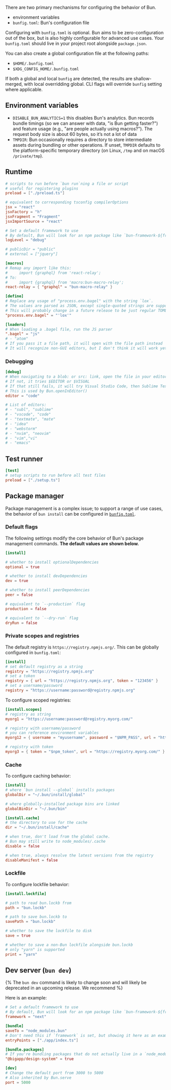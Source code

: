 There are two primary mechanisms for configuring the behavior of Bun.

- environment variables
- `bunfig.toml`: Bun's configuration file

Configuring with `bunfig.toml` is optional. Bun aims to be zero-configuration out of the box, but is also highly configurable for advanced use cases. Your `bunfig.toml` should live in your project root alongside `package.json`.

You can also create a global configuration file at the following paths:

- `$HOME/.bunfig.toml`
- `$XDG_CONFIG_HOME/.bunfig.toml`

If both a global and local `bunfig` are detected, the results are shallow-merged, with local overridding global. CLI flags will override `bunfig` setting where applicable.

## Environment variables

<!-- - `GOMAXPROCS`: For `bun bun`, this sets the maximum number of threads to use. If you’re experiencing an issue with `bun bun`, try setting `GOMAXPROCS=1` to force Bun to run single-threaded -->

- `DISABLE_BUN_ANALYTICS=1` this disables Bun's analytics. Bun records bundle timings (so we can answer with data, "is Bun getting faster?") and feature usage (e.g., "are people actually using macros?"). The request body size is about 60 bytes, so it’s not a lot of data
- `TMPDIR`: Bun occasionally requires a directory to store intermediate assets during bundling or other operations. If unset, `TMPDIR` defaults to the platform-specific temporary directory (on Linux, `/tmp` and on macOS `/private/tmp`).

## Runtime

```toml
# scripts to run before `bun run`ning a file or script
# useful for registering plugins
preload = ["./preload.ts"]

# equivalent to corresponding tsconfig compilerOptions
jsx = "react"
jsxFactory = "h"
jsxFragment = "Fragment"
jsxImportSource = "react"

# Set a default framework to use
# By default, Bun will look for an npm package like `bun-framework-${framework}`, followed by `${framework}`
logLevel = "debug"

# publicDir = "public"
# external = ["jquery"]

[macros]
# Remap any import like this:
#     import {graphql} from 'react-relay';
# To:
#     import {graphql} from 'macro:bun-macro-relay';
react-relay = { "graphql" = "bun-macro-relay" }

[define]
# Replace any usage of "process.env.bagel" with the string `lox`.
# The values are parsed as JSON, except single-quoted strings are supported and `'undefined'` becomes `undefined` in JS.
# This will probably change in a future release to be just regular TOML instead. It is a holdover from the CLI argument parsing.
"process.env.bagel" = "'lox'"

[loaders]
# When loading a .bagel file, run the JS parser
".bagel" = "js"
# - "atom"
# If you pass it a file path, it will open with the file path instead
# It will recognize non-GUI editors, but I don't think it will work yet
```

### Debugging

```toml
[debug]
# When navigating to a blob: or src: link, open the file in your editor
# If not, it tries $EDITOR or $VISUAL
# If that still fails, it will try Visual Studio Code, then Sublime Text, then a few others
# This is used by Bun.openInEditor()
editor = "code"

# List of editors:
# - "subl", "sublime"
# - "vscode", "code"
# - "textmate", "mate"
# - "idea"
# - "webstorm"
# - "nvim", "neovim"
# - "vim","vi"
# - "emacs"
```

## Test runner

```toml
[test]
# setup scripts to run before all test files
preload = ["./setup.ts"]
```

## Package manager

Package management is a complex issue; to support a range of use cases, the behavior of `bun install` can be configured in [`bunfig.toml`](/docs/runtime/configuration).

### Default flags

The following settings modify the core behavior of Bun's package management commands. **The default values are shown below.**

```toml
[install]

# whether to install optionalDependencies
optional = true

# whether to install devDependencies
dev = true

# whether to install peerDependencies
peer = false

# equivalent to `--production` flag
production = false

# equivalent to `--dry-run` flag
dryRun = false
```

### Private scopes and registries

The default registry is `https://registry.npmjs.org/`. This can be globally configured in `bunfig.toml`:

```toml
[install]
# set default registry as a string
registry = "https://registry.npmjs.org"
# set a token
registry = { url = "https://registry.npmjs.org", token = "123456" }
# set a username/password
registry = "https://username:password@registry.npmjs.org"
```

To configure scoped registries:

```toml
[install.scopes]
# registry as string
myorg1 = "https://username:password@registry.myorg.com/"

# registry with username/password
# you can reference environment variables
myorg12 = { username = "myusername", password = "$NPM_PASS", url = "https://registry.myorg.com/" }

# registry with token
myorg3 = { token = "$npm_token", url = "https://registry.myorg.com/" }
```

### Cache

To configure caching behavior:

```toml
[install]
# where `bun install --global` installs packages
globalDir = "~/.bun/install/global"

# where globally-installed package bins are linked
globalBinDir = "~/.bun/bin"

[install.cache]
# the directory to use for the cache
dir = "~/.bun/install/cache"

# when true, don't load from the global cache.
# Bun may still write to node_modules/.cache
disable = false

# when true, always resolve the latest versions from the registry
disableManifest = false
```

### Lockfile

To configure lockfile behavior:

```toml
[install.lockfile]

# path to read bun.lockb from
path = "bun.lockb"

# path to save bun.lockb to
savePath = "bun.lockb"

# whether to save the lockfile to disk
save = true

# whether to save a non-Bun lockfile alongside bun.lockb
# only "yarn" is supported
print = "yarn"
```

## Dev server (`bun dev`)

{% The `bun dev` command is likely to change soon and will likely be deprecated in an upcoming release. We recommend %}

Here is an example:

```toml
# Set a default framework to use
# By default, Bun will look for an npm package like `bun-framework-${framework}`, followed by `${framework}`
framework = "next"

[bundle]
saveTo = "node_modules.bun"
# Don't need this if `framework` is set, but showing it here as an example anyway
entryPoints = ["./app/index.ts"]

[bundle.packages]
# If you're bundling packages that do not actually live in a `node_modules` folder or do not have the full package name in the file path, you can pass this to bundle them anyway
"@bigapp/design-system" = true

[dev]
# Change the default port from 3000 to 5000
# Also inherited by Bun.serve
port = 5000

```
